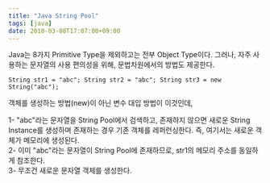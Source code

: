 ```yaml
---
title: "Java String Pool"
tags: [java]
date: 2010-03-08T17:07:00+09:00
---
```


Java는 8가지 Primitive Type을 제외하고는 전부 Object Type이다. 그러나, 자주 사용하는 문자열의 사용 편의성을 위해, 문법차원에서의 방법도 제공한다.

```
String str1 = "abc"; String str2 = "abc"; String str3 = new String("abc");
```

객체를 생성하는 방법(new)이 아닌 변수 대입 방법이 이것인데,  
  
1- "abc"라는 문자열을 String Pool에서 검색하고, 존재하지 않으면 새로운 String Instance를 생성하며 존재하는 경우 기존 객체를 레퍼런싱한다. 즉, 여기서는 새로운 객체가 메모리에 생성된다.  
2- 이미 "abc"라는 문자열이 String Pool에 존재하므로, str1의 메모리 주소를 동일하게 참조한다.  
3- 무조건 새로운 문자열 객체를 생성한다.  
  
